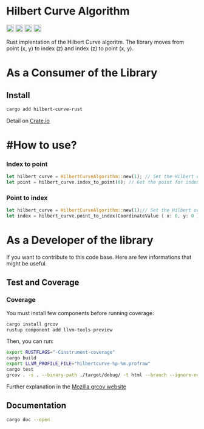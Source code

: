 # Hilbert Curve Algorithm

[<img alt="github" src="https://img.shields.io/badge/github-mrdesjardins/hilbert_curve_rust-8dagcb?style=for-the-badge&labelColor=555555&logo=github" height="20">](https://github.com/MrDesjardins/hilbert-curve-rust)
[<img alt="crates.io" src="https://img.shields.io/crates/v/hilbert_curve_rust.svg?style=for-the-badge&color=fc8d62&logo=rust" height="20">](https://crates.io/crates/hilbert-curve-rust)
[<img alt="docs.rs" src="https://img.shields.io/badge/docs.hilbert_curve_rust-66c2a5?style=for-the-badge&labelColor=555555&logo=docs.rs" height="20">](https://docs.rs/starter_project)
[<img alt="build status" src="https://img.shields.io/github/workflow/status/mrdesjardins/hilbert-curve-rust/Build/master?style=for-the-badge" height="20">](https://github.com/mrdesjardins/hilbert-curve-rust/actions?query=branch%3Amaster)


Rust implentation of the Hilbert Curve algoritm. The library moves from point (x, y) to index (z) and index (z) to point (x, y).

# As a Consumer of the Library
## Install

```sh
cargo add hilbert-curve-rust
```
Detail on [Crate.io](https://crates.io/crates/hilbert-curve-rust)

# #How to use?


### Index to point

```rust
let hilbert_curve = HilbertCurveAlgorithm::new(1); // Set the Hilbert order here
let point = hilbert_curve.index_to_point(0); // Get the point for index 0
```

### Point to index

```rust
let hilbert_curve = HilbertCurveAlgorithm::new(1);// Set the Hilbert order here
let index = hilbert_curve.point_to_index(CoordinateValue { x: 0, y: 0 }); // Get the index for (0,0) point
```

# As a Developer of the library
If you want to contribute to this code base. Here are few informations that might be useful.
## Test and Coverage

### Coverage

You must install few components before running coverage:

```sh
cargo install grcov
rustup component add llvm-tools-preview
```
Then, you can run:
```sh
export RUSTFLAGS="-Cinstrument-coverage"
cargo build
export LLVM_PROFILE_FILE="hilbertcurve-%p-%m.profraw"
cargo test
grcov . -s . --binary-path ./target/debug/ -t html --branch --ignore-not-existing -o ./target/debug/coverage/
```
Further explanation in the [Mozilla grcov website](https://github.com/mozilla/grcov)

## Documentation

```sh
cargo doc --open
```
